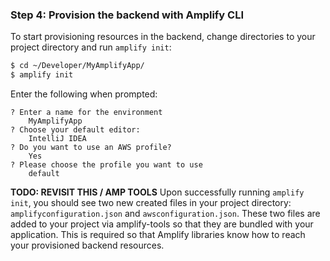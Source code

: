 ### Step 4: Provision the backend with Amplify CLI
To start provisioning resources in the backend, change directories to your project directory and run `amplify init`:

```bash
$ cd ~/Developer/MyAmplifyApp/
$ amplify init
```

Enter the following when prompted:
```console
? Enter a name for the environment
    MyAmplifyApp
? Choose your default editor:
    IntelliJ IDEA
? Do you want to use an AWS profile?
    Yes
? Please choose the profile you want to use
    default
```

**TODO: REVISIT THIS / AMP TOOLS**
Upon successfully running `amplify init`, you should see two new created files in your project directory: `amplifyconfiguration.json` and `awsconfiguration.json`.  These two files are added to your project via amplify-tools so that they are bundled with your application.  This is required so that Amplify libraries know how to reach your provisioned backend resources.
